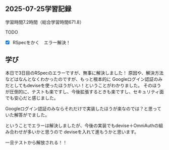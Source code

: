 ## 2025-07-25学習記録
学習時間7.2時間（総合学習時間671.8）

TODO
- [x] RSpecをかく　エラー解決！


## 学び
本日で3日目のRSpecのエラーですが、無事に解決しました！
原因や、解決方法などはなんとなくわかったのですが、もっと根本的に
Googleログイン認証のみだとしてもdeviseを使ったほうがいい！ということがわかりました。
そのほうが圧倒的に、テストも楽ですし、今後拡張するときも楽ですし、セキュリティ面でも安心だと感じました。

Googleログイン認証のみならそれだけで実装したほうが楽なのでは？と思っていた解答がでました。

ということでエラーは解決しましたが、今後の実装でもdevise＋OmniAuthの組み合わせが多いかと思うので
deviseを入れて進もうかと思います。

一旦テストから解放される！！